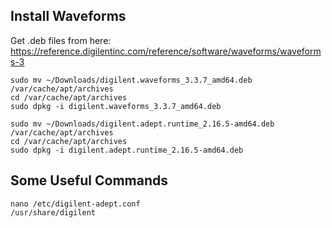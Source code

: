 ## Install Waveforms

Get .deb files from here: <https://reference.digilentinc.com/reference/software/waveforms/waveforms-3>

	sudo mv ~/Downloads/digilent.waveforms_3.3.7_amd64.deb /var/cache/apt/archives
	cd /var/cache/apt/archives
	sudo dpkg -i digilent.waveforms_3.3.7_amd64.deb
	
	sudo mv ~/Downloads/digilent.adept.runtime_2.16.5-amd64.deb /var/cache/apt/archives
	cd /var/cache/apt/archives
	sudo dpkg -i digilent.adept.runtime_2.16.5-amd64.deb
	
## Some Useful Commands
    
    nano /etc/digilent-adept.conf
    /usr/share/digilent